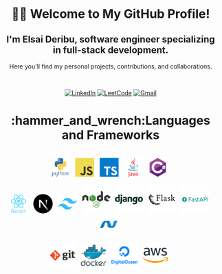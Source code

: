 <div align="center">

# 👨‍💻 Welcome to My GitHub Profile!

<h2>I'm Elsai Deribu, software engineer specializing in full-stack development.  </h2>

Here you'll find my personal projects, contributions, and collaborations.

<br>

<div align="center">
      
[![LinkedIn](https://img.shields.io/badge/LinkedIn-0A66C2?style=flat&logo=linkedin&logoColor=white)](https://www.linkedin.com/in/elsaideribu/)   [![LeetCode](https://img.shields.io/badge/LeetCode-FFA116?style=flat&logo=leetcode&logoColor=black)](https://leetcode.com/u/Elsai/)  [![Gmail](https://img.shields.io/badge/Gmail-D14836?style=flat&logo=gmail&logoColor=white)](mailto:elsaideribu7@gmail.com)

</div>

</div>


<p align="center">
      <h1 align="center"><strong>:hammer_and_wrench:Languages and Frameworks</strong> </h2>
</p>
<br>
<div align="center">
  <!-- Languages -->
  <div >
    <img class="dev-icon" src="https://github.com/devicons/devicon/blob/master/icons/python/python-original-wordmark.svg" title="Python" alt="Python" width="45" height="45"/>&nbsp;&nbsp;
    <img class="dev-icon" src="https://github.com/devicons/devicon/blob/master/icons/javascript/javascript-original.svg" title="JavaScript" alt="JavaScript" width="45" height="45"/>&nbsp;&nbsp;
    <img class="dev-icon" src="https://github.com/devicons/devicon/blob/master/icons/typescript/typescript-original.svg" title="TypeScript" alt="TypeScript" width="45" height="45"/>&nbsp;&nbsp;
    <img class="dev-icon" src="https://github.com/devicons/devicon/blob/master/icons/java/java-original-wordmark.svg" title="Java" alt="Java" width="45" height="45"/>&nbsp;&nbsp;
    <img class="dev-icon" src="https://github.com/devicons/devicon/blob/master/icons/csharp/csharp-original.svg" title="C#" alt="C#" width="45" height="45"/>&nbsp;&nbsp;
  </div>
  <br>
  <!-- Frameworks & Libraries -->
  <div >
    <img class="dev-icon p-2 border-2 rounded-lg" src="https://github.com/devicons/devicon/blob/master/icons/react/react-original-wordmark.svg" title="React" alt="React" width="45" height="45"/>&nbsp;&nbsp;
    <img class="dev-icon p-2 border-2 rounded-lg" src="https://github.com/devicons/devicon/blob/master/icons/nextjs/nextjs-original.svg" title="Next.js" alt="Next.js" width="45" height="45"/>&nbsp;&nbsp;
    <img class="dev-icon p-0 border-2 rounded-lg" src="https://github.com/devicons/devicon/blob/master/icons/tailwindcss/tailwindcss-original.svg" alt="Tailwind CSS" width="45" height="45"/>&nbsp;&nbsp;
    <img class="dev-icon p-2 border-2 rounded-lg" src="https://github.com/devicons/devicon/blob/master/icons/nodejs/nodejs-original-wordmark.svg" title="NodeJS" alt="NodeJS" width="65" height="65"/>&nbsp;&nbsp;
    <img class="dev-icon p-2 border-2 rounded-lg" src="https://github.com/devicons/devicon/blob/master/icons/django/django-plain-wordmark.svg" title="Django" alt="Django" width="65" height="65"/>&nbsp;&nbsp;
    <img class="dev-icon p-2 border-2 rounded-lg" src="https://github.com/devicons/devicon/blob/master/icons/flask/flask-original-wordmark.svg" title="Flask" alt="Flask" width="65" height="65"/>&nbsp;&nbsp;
    <img class="dev-icon p-2 border-2 rounded-lg" src="https://github.com/devicons/devicon/blob/master/icons/fastapi/fastapi-original-wordmark.svg" title="FastAPI" alt="FastAPI" width="65" height="65"/>&nbsp;&nbsp;
    <img class="dev-icon p-2 border-2 rounded-lg" src="https://github.com/devicons/devicon/blob/master/icons/dot-net/dot-net-original.svg" title="ASP.NET" alt="ASP.NET" width="45" height="45"/>&nbsp;&nbsp;
  </div>
  <br>

  <!-- Tools -->
  <div>
      <!-- Tools -->
<div>
    <img class="dev-icon p-2 border-2 rounded-lg" src="https://github.com/devicons/devicon/blob/master/icons/git/git-original-wordmark.svg" title="Git" alt="Git" width="60" height="60"/>&nbsp;&nbsp;
    <img class="dev-icon p-2 border-2 rounded-lg" src="https://github.com/devicons/devicon/blob/master/icons/docker/docker-original-wordmark.svg" title="Docker" alt="Docker" width="60" height="60"/>&nbsp;&nbsp;
    <img class="dev-icon p-2 border-2 rounded-lg" src="https://github.com/devicons/devicon/blob/master/icons/digitalocean/digitalocean-original-wordmark.svg" title="Docker" alt="Docker" width="60" height="60"/>&nbsp;&nbsp;
    <img class="dev-icon p-2 border-2 rounded-lg" src="https://github.com/devicons/devicon/blob/master/icons/amazonwebservices/amazonwebservices-original-wordmark.svg" title="Docker" alt="Docker" width="60" height="60"/>&nbsp;&nbsp;
    
      
</div>

  </div>
</div>

